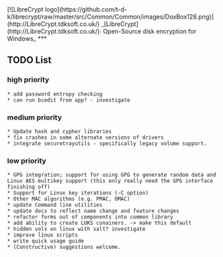 

<meta content="text/html; charset=UTF-8" http-equiv="Content-Type">
<meta name="keywords" content="disk encryption, security, transparent, AES, plausible deniability, virtual drive, Linux, MS Windows, portable, USB drive, partition">
<meta name="description" content="LibreCrypt: An Open-Source transparent encryption program for PCs. With this software, you can create one or more &quot;containers&quot; on your PC - which appear as disks, anything written to these disks is automatically encrypted before being stored on your hard drive.">

<meta name="author" content="Sarah Dean">
<meta name="copyright" content="Copyright 2004, 2005, 2006, 2007, 2008 Sarah Dean 2015 tdk">


<TITLE>TODO List</TITLE>

<link href="https://raw.githubusercontent.com/t-d-k/librecrypt/master/docs/styles_common.css" rel="stylesheet" type="text/css">


<link rel="shortcut icon" href="https://github.com/t-d-k/librecrypt/raw/master/src/Common/Common/images/DoxBox.ico" type="image/x-icon">

<SPAN CLASS="master_link">
[![LibreCrypt logo](https://github.com/t-d-k/librecrypt/raw/master/src/Common/Common/images/DoxBox128.png)](http://LibreCrypt.tdksoft.co.uk/)
</SPAN>
<SPAN CLASS="master_title">
_[LibreCrypt](http://LibreCrypt.tdksoft.co.uk/): Open-Source disk encryption for Windows_
</SPAN>
***

                  
## TODO List
### high priority	
	* add password entropy checking
	* can run bcedit from app? - investigate
### medium priority
	* Update hash and cypher libraries
	* fix crashes in some alternate versions of drivers
	* integrate securetrayutils - specifically legacy volume support.	
### low priority	
	* GPG integration; support for using GPG to generate random data and Linux AES multikey support (this only really need the GPG interface finishing off) 
	* Support for Linux key iterations (-C option)
	* Other MAC algorithms (e.g. PMAC, OMAC)
	* update Command line utilities
	* update docs to reflect name change and feature changes
	* refactor forms out of components into common library	
	* add ability to create LUKS conainers. -> make this default 
	* hidden vols on linux with salt? investigate
	* improve linux scripts
	* write quick usage guide
	* (Constructive) suggestions welcome.




